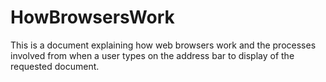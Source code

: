 # HowBrowsersWork
This is a document explaining how web browsers work and the processes involved from when a user types on the address bar to display of the requested document.

